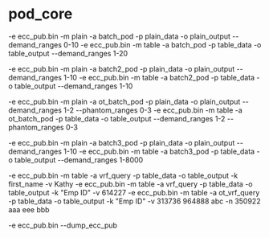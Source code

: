# pod_core

-e ecc_pub.bin -m plain -a batch_pod -p plain_data -o plain_output --demand_ranges 0-10
-e ecc_pub.bin -m table -a batch_pod -p table_data -o table_output --demand_ranges 1-20

-e ecc_pub.bin -m plain -a batch2_pod -p plain_data -o plain_output --demand_ranges 1-10
-e ecc_pub.bin -m table -a batch2_pod -p table_data -o table_output --demand_ranges 1-10

-e ecc_pub.bin -m plain -a ot_batch_pod -p plain_data -o plain_output --demand_ranges 1-2 --phantom_ranges 0-3
-e ecc_pub.bin -m table -a ot_batch_pod -p table_data -o table_output --demand_ranges 1-2 --phantom_ranges 0-3

-e ecc_pub.bin -m plain -a batch3_pod -p plain_data -o plain_output --demand_ranges 1-10
-e ecc_pub.bin -m table -a batch3_pod -p table_data -o table_output --demand_ranges 1-8000

-e ecc_pub.bin -m table -a vrf_query -p table_data -o table_output -k first_name -v Kathy
-e ecc_pub.bin -m table -a vrf_query -p table_data -o table_output -k "Emp ID" -v 614227
-e ecc_pub.bin -m table -a ot_vrf_query -p table_data -o table_output -k "Emp ID" -v 313736 964888 abc -n 350922 aaa eee bbb

-e ecc_pub.bin --dump_ecc_pub

